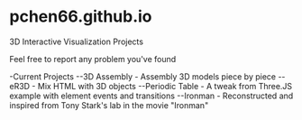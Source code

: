 pchen66.github.io
=================
3D Interactive Visualization Projects

Feel free to report any problem you've found

-Current Projects
--3D Assembly - Assembly 3D models piece by piece
--eR3D - Mix HTML with 3D objects
--Periodic Table - A tweak from Three.JS example with element events and transitions
--Ironman - Reconstructed and inspired from Tony Stark's lab in the movie "Ironman"

